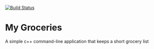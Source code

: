 [![Build Status](https://travis-ci.org/ksaetern6/MyGroceries.svg?branch=master)](https://travis-ci.org/ksaetern6/MyGroceries)

# My Groceries

A simple c++ command-line application that keeps a short grocery list

